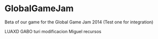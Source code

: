 GlobalGameJam
=============

Beta of our game for the Global Game Jam 2014 (Test one for integration)

LUAXD
GABO
turi
modificacion Miguel
recursos